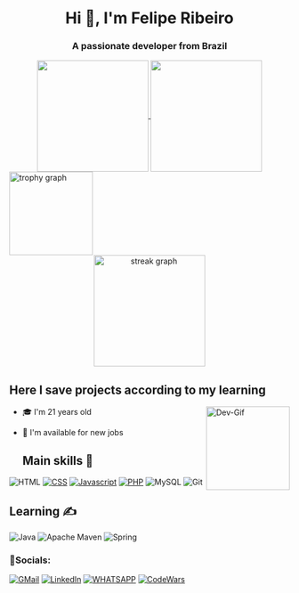 <h1 align="center">Hi 👋, I'm Felipe Ribeiro</h1>
<h3 align="center">A passionate developer from Brazil</h3>

<div align="center">
<a href="https://github.com/anuraghazra/github-readme-stats">
  <img height=200 align="center" src="https://github-readme-stats.vercel.app/api?username=FelipeRibeir0&rank_icon=github&show_icons=true&theme=react&hide=issues" />
</a>
<a href="https://github.com/anuraghazra/convoychat">
  <img height=200 align="center" src="https://github-readme-stats.vercel.app/api/top-langs?username=FelipeRibeir0&layout=compact&langs_count=8&card_width=320&theme=react" />
</a>
</div>

  <img src="https://github-profile-trophy.vercel.app?username=FelipeRibeir0&theme=discord&column=-1&row=1&margin-w=8&margin-h=8&no-bg=false&no-frame=false&order=4" height="150" alt="trophy graph"  />
<div align="center">
  <img height=200 align="center" src="https://streak-stats.demolab.com?user=FelipeRibeir0&locale=en&mode=daily&theme=react&hide_border=false&border_radius=5&order=3" height="150" alt="streak graph" /> <br>
</div>
<div>

  ## Here I save projects according to my learning
  <img align="right" alt="Dev-Gif" height="150" src="https://thumbs.gfycat.com/JollyHalfBlowfish-size_restricted.gif">
  
- 🎓 I'm 21 years old
- 💼 I'm available for new jobs
    
  ## Main skills :dart:

![HTML](https://img.shields.io/badge/HTML-E34F26?style=for-the-badge&logo=html5&logoColor=white)
[![CSS](https://img.shields.io/badge/CSS-1572B6?style=for-the-badge&logo=css3&logoColor=white)](https://feliperibeir0.github.io/Todo-List/)
[![Javascript](https://img.shields.io/badge/JavaScript-D4AA00.svg?style=for-the-badge&logo=JavaScript&logoColor=white)](https://feliperibeir0.github.io/Weather-App)
[![PHP](https://img.shields.io/badge/PHP-777BB4?style=for-the-badge&logo=php&logoColor=white)](https://github.com/FelipeRibeir0/cursoFullStack)
![MySQL](https://img.shields.io/badge/MySQL-4479A1.svg?style=for-the-badge&logo=MySQL&logoColor=white)
![Git](https://img.shields.io/badge/GIT-E44C30?style=for-the-badge&logo=git&logoColor=white)

## Learning :writing_hand:

![Java](https://img.shields.io/badge/Java-ED8B00?style=for-the-badge&logo=openjdk&logoColor=white)
![Apache Maven](https://img.shields.io/badge/Apache%20Maven-C71A36?style=for-the-badge&logo=Apache%20Maven&logoColor=white)
![Spring](https://img.shields.io/badge/Spring-6DB33F?style=for-the-badge&logo=spring&logoColor=white)
<div>  
  <h3 align="left">🔸Socials:</h3>

  [![GMail](https://img.shields.io/badge/Gmail-D14836?style=for-the-badge&logo=gmail&logoColor=white)](mailto:felipecorreiaribeiro7@gmail.com)
  [![LinkedIn](https://img.shields.io/badge/LinkedIn-0077B5?style=for-the-badge&logo=linkedin&logoColor=white)](https://www.linkedin.com/in/felipe-correia-ribeiro)
  [![WHATSAPP](https://img.shields.io/badge/WhatsApp-25D366?style=for-the-badge&logo=whatsapp&logoColor=white)](https://web.whatsapp.com/+5511980832140)
  [![CodeWars](https://img.shields.io/badge/Codewars-B1361E.svg?style=for-the-badge&logo=Codewars&logoColor=white)](https://www.codewars.com/users/FelipeRibeir0)

</div>
